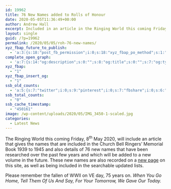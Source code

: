 ```yaml
---
id: 19962
title: 76 New Names added to Rolls of Honour
date: 2020-05-05T11:36:49+00:00
author: Andrew Hall
excerpt: Included in an article in the Ringing World this coming Friday (8th May 2020), are details of 76 new names that have been researched over the past few years and which will be added to a new volume in the future. These new names are also recorded on this site.
layout: single
guid: /?p=19962
permalink: /2020/05/05/roh-76-new-names/
xyz_fbap_future_to_publish:
  - 'a:3:{s:18:"post_fb_permission";i:0;s:18:"xyz_fbap_po_method";s:1:"2";s:16:"xyz_fbap_message";s:62:"News item added to the CCCBR website: {POST_TITLE} {PERMALINK}";}'
complete_open_graph:
  - 'a:7:{s:14:"og:description";s:0:"";s:8:"og:title";s:0:"";s:7:"og:type";s:0:"";s:12:"twitter:card";s:7:"summary";s:15:"twitter:creator";s:0:"";s:19:"twitter:description";s:0:"";s:8:"og:image";s:0:"";}'
xyz_fbap:
  - "1"
xyz_fbap_insert_og:
  - "1"
ssb_old_counts:
  - 'a:5:{s:7:"twitter";i:0;s:9:"pinterest";i:0;s:7:"fbshare";i:0;s:6:"reddit";i:0;s:6:"tumblr";N;}'
ssb_total_counts:
  - "0"
ssb_cache_timestamp:
  - "450161"
image: /wp-content/uploads/2020/05/IMG_3450-1-scaled.jpg
categories:
  - Latest News
---
```

The Ringing World this coming Friday, 8<sup>th</sup> May 2020, will include an article that gives the names that are included in the Church Bell Ringers’ Memorial Book 1939 to 1945 and also details of 76 new names that have been researched over the past few years and which will be added to a new volume in the future. These new names are also recorded on a [new page](/resources/roh/ww2-memorial-book-2/) on this site, as well as being included in the searchable updated lists.

Please remember the fallen of WWII on VE day, 75 years on. _<span class="e24kjd">When You Go Home, Tell Them Of Us And Say, For Your Tomorrow, We Gave Our Today.</span>_
